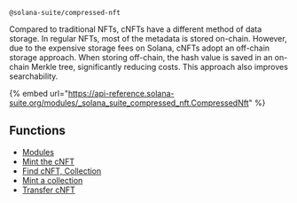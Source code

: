 `@solana-suite/compressed-nft`

Compared to traditional NFTs, cNFTs have a different method of data storage. In
regular NFTs, most of the metadata is stored on-chain. However, due to the
expensive storage fees on Solana, cNFTs adopt an off-chain storage approach.
When storing off-chain, the hash value is saved in an on-chain Merkle tree,
significantly reducing costs. This approach also improves searchability.

{% embed
url="https://api-reference.solana-suite.org/modules/_solana_suite_compressed_nft.CompressedNft"
%}

## Functions

- [Modules](modules/)
- [Mint the cNFT](./mint.md)
- [Find cNFT, Collection](./find.md)
- [Mint a collection](./mint-collection.md)
- [Transfer cNFT](./transfer.md)

